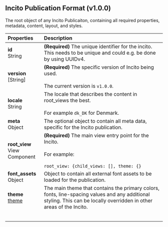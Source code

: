 ## Incito Publication Format (v1.0.0)

The root object of any Incito Publicaiton, containing all required properties, metadata, content, layout, and styles.

| Properties | Description |
|:--|:--|
| **id** <br> String | **(Required)** The unique identifier for the incito. This needs to be unique and could e.g. be done by using UUIDv4.|
| **version** <br> [String] | **(Required)** The specific version of Incito being used. <br><br> The current version is `v1.0.0`. |
| **locale** <br> String | The locale that describes the content in root_views the best. <br><br> For example `dk_DK` for Denmark. |
| **meta** <br> Object | The optional object to contain all meta data, specific for the Incito publication. |
| **root_view** <br> View Component | **(Required)** The main view entry point for the Incito. <br><br> For example: <br><br> ```root_view: {child_views: [], theme: {}``` |
| **font_assets** <br> Object | Object to contain all external font assets to be loaded for the publication. |
| **theme** <br> [theme](theme.md) | The main theme that contains the primary colors, fonts, line-spacing values and any additional styling. This can be locally overridden in other areas of the Incito.|
| **‌** |  |
|  |  |
